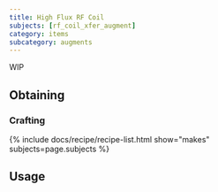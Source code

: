 ```yaml
---
title: High Flux RF Coil
subjects: [rf_coil_xfer_augment]
category: items
subcategory: augments
---
```


WIP

Obtaining
---------

### Crafting
{% include docs/recipe/recipe-list.html show="makes" subjects=page.subjects %}

Usage
-----
